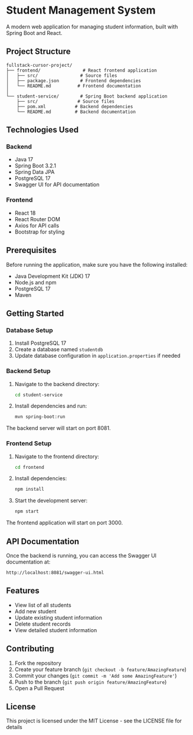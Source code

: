 # Student Management System

A modern web application for managing student information, built with Spring Boot and React.

## Project Structure

```
fullstack-cursor-project/
├── frontend/                # React frontend application
│   ├── src/                # Source files
│   ├── package.json        # Frontend dependencies
│   └── README.md          # Frontend documentation
│
└── student-service/        # Spring Boot backend application
    ├── src/               # Source files
    ├── pom.xml           # Backend dependencies
    └── README.md         # Backend documentation
```

## Technologies Used

### Backend
- Java 17
- Spring Boot 3.2.1
- Spring Data JPA
- PostgreSQL 17
- Swagger UI for API documentation

### Frontend
- React 18
- React Router DOM
- Axios for API calls
- Bootstrap for styling

## Prerequisites

Before running the application, make sure you have the following installed:
- Java Development Kit (JDK) 17
- Node.js and npm
- PostgreSQL 17
- Maven

## Getting Started

### Database Setup
1. Install PostgreSQL 17
2. Create a database named `studentdb`
3. Update database configuration in `application.properties` if needed

### Backend Setup

1. Navigate to the backend directory:
   ```bash
   cd student-service
   ```

2. Install dependencies and run:
   ```bash
   mvn spring-boot:run
   ```
The backend server will start on port 8081.

### Frontend Setup

1. Navigate to the frontend directory:
   ```bash
   cd frontend
   ```

2. Install dependencies:
   ```bash
   npm install
   ```

3. Start the development server:
   ```bash
   npm start
   ```
The frontend application will start on port 3000.

## API Documentation

Once the backend is running, you can access the Swagger UI documentation at:
```
http://localhost:8081/swagger-ui.html
```

## Features

- View list of all students
- Add new student
- Update existing student information
- Delete student records
- View detailed student information

## Contributing

1. Fork the repository
2. Create your feature branch (`git checkout -b feature/AmazingFeature`)
3. Commit your changes (`git commit -m 'Add some AmazingFeature'`)
4. Push to the branch (`git push origin feature/AmazingFeature`)
5. Open a Pull Request

## License

This project is licensed under the MIT License - see the LICENSE file for details
